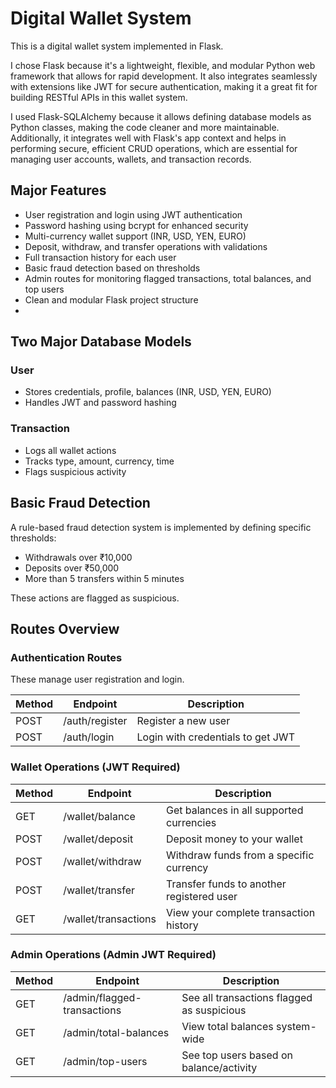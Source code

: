 # Digital Wallet System 

This is a digital wallet system implemented in Flask.

I chose Flask because it's a lightweight, flexible, and modular Python web framework that allows for rapid development. It also integrates seamlessly with extensions like JWT for secure authentication, making it a great fit for building RESTful APIs in this wallet system.

I used Flask-SQLAlchemy because it allows defining database models as Python classes, making the code cleaner and more maintainable. Additionally, it integrates well with Flask's app context and helps in performing secure, efficient CRUD operations, which are essential for managing user accounts, wallets, and transaction records.

## Major Features
- User registration and login using JWT authentication
- Password hashing using bcrypt for enhanced security
- Multi-currency wallet support (INR, USD, YEN, EURO)
- Deposit, withdraw, and transfer operations with validations
- Full transaction history for each user
- Basic fraud detection based on thresholds
- Admin routes for monitoring flagged transactions, total balances, and top users
- Clean and modular Flask project structure
- 
## Two Major Database Models

### User

- Stores credentials, profile, balances (INR, USD, YEN, EURO)
- Handles JWT and password hashing

### Transaction

- Logs all wallet actions
- Tracks type, amount, currency, time
- Flags suspicious activity

## Basic Fraud Detection

A rule-based fraud detection system is implemented by defining specific thresholds:

- Withdrawals over ₹10,000
- Deposits over ₹50,000
- More than 5 transfers within 5 minutes

These actions are flagged as suspicious.


## Routes Overview

### Authentication Routes

These manage user registration and login.

| Method | Endpoint         | Description                          |
|--------|------------------|--------------------------------------|
| POST   | /auth/register   | Register a new user                  |
| POST   | /auth/login      | Login with credentials to get JWT    |

### Wallet Operations (JWT Required)

| Method | Endpoint              | Description                                    |
|--------|-----------------------|------------------------------------------------|
| GET    | /wallet/balance       | Get balances in all supported currencies       |
| POST   | /wallet/deposit       | Deposit money to your wallet                   |
| POST   | /wallet/withdraw      | Withdraw funds from a specific currency        |
| POST   | /wallet/transfer      | Transfer funds to another registered user      |
| GET    | /wallet/transactions  | View your complete transaction history         |

### Admin Operations (Admin JWT Required)

| Method | Endpoint                     | Description                                      |
|--------|------------------------------|--------------------------------------------------|
| GET    | /admin/flagged-transactions  | See all transactions flagged as suspicious       |
| GET    | /admin/total-balances        | View total balances system-wide                 |
| GET    | /admin/top-users             | See top users based on balance/activity          |
